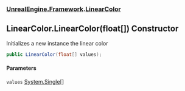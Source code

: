### [UnrealEngine.Framework](UnrealEngine_Framework.md 'UnrealEngine.Framework').[LinearColor](LinearColor.md 'UnrealEngine.Framework.LinearColor')
## LinearColor.LinearColor(float[]) Constructor
Initializes a new instance the linear color  
```csharp
public LinearColor(float[] values);
```
#### Parameters
<a name='UnrealEngine_Framework_LinearColor_LinearColor(float__)_values'></a>
`values` [System.Single](https://docs.microsoft.com/en-us/dotnet/api/System.Single 'System.Single')[[]](https://docs.microsoft.com/en-us/dotnet/api/System.Array 'System.Array')  
  
